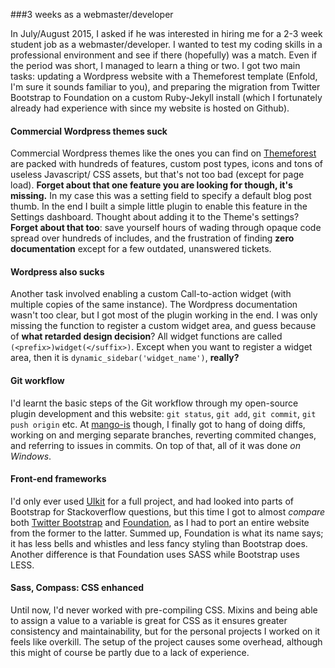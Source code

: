 ###3 weeks as a webmaster/developer

In July/August 2015, I asked if he was interested in hiring me for a 2-3 week student job as a webmaster/developer. I wanted to test my coding skills in a professional environment and see if there (hopefully) was a match. Even if the period was short, I managed to learn a thing or two. I got two main tasks: updating a Wordpress website with a Themeforest template (Enfold, I'm sure it sounds familiar to you), and preparing the migration from Twitter Bootstrap to Foundation on a custom Ruby-Jekyll install (which I fortunately already had experience with since my website is hosted on Github).

#### Commercial Wordpress themes suck
Commercial Wordpress themes like the ones you can find on [Themeforest](http://themeforest.com) are packed with hundreds of features, custom post types, icons and tons of useless Javascript/ CSS assets, but that's not too bad (except for page load). **Forget about that one feature you are looking for though, it's missing.** In my case this was a setting field to specify a default blog post thumb. In the end I built a simple little plugin to enable this feature in the Settings dashboard. Thought about adding it to the Theme's settings? **Forget about that too**: save yourself hours of wading through opaque code spread over hundreds of includes, and the frustration of finding **zero documentation** except for a few outdated, unanswered tickets.

#### Wordpress also sucks
Another task involved enabling a custom Call-to-action widget (with multiple copies of the same instance). The Wordpress documentation wasn't too clear, but I got most of the plugin working in the end. I was only missing the function to register a custom widget area, and guess because of **what retarded design decision**? All widget functions are called `(<prefix>)widget(</suffix>)`. Except when you want to register a widget area, then it is `dynamic_sidebar('widget_name')`, **really?**

#### Git workflow
I'd learnt the basic steps of the Git workflow through my open-source plugin development and this website: `git status`, `git add`, `git commit`, `git push origin` etc. At [mango-is](https://mango-is.com) though, I finally got to hang of doing diffs, working on and merging separate branches, reverting commited changes, and referring to issues in commits. On top of that, all of it was done *on Windows*.

#### Front-end frameworks
I'd only ever used [UIkit](https://getuikit.com) for a full project, and had looked into parts of Bootstrap for Stackoverflow questions, but this time I got to almost *compare* both [Twitter Bootstrap]() and [Foundation](), as I had to port an entire website from the former to the latter. Summed up, Foundation is what its name says; it has less bells and whistles and less fancy styling than Bootstrap does. Another difference is that Foundation uses SASS while Bootstrap uses LESS.

#### Sass, Compass: CSS enhanced
Until now, I'd never worked with pre-compiling CSS. Mixins and being able to assign a value to a variable is great for CSS as it ensures greater consistency and maintainability, but for the personal projects I worked on it feels like overkill. The setup of the project causes some overhead, although this might of course be partly due to a lack of experience.

